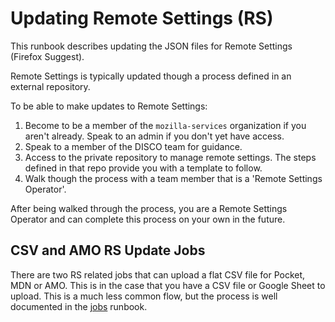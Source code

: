 # Updating Remote Settings (RS)

This runbook describes updating the JSON files for  Remote Settings (Firefox Suggest).

Remote Settings is typically updated though a process defined in an external repository.

To be able to make updates to Remote Settings:
1. Become to be a member of the `mozilla-services` organization if you aren't already.
Speak to an admin if you don't yet have access.
2. Speak to a member of the DISCO team for guidance. 
3. Access to the private repository to manage remote settings.
The steps defined in that repo provide you with a template to follow.
4. Walk though the process with a team member that is a 'Remote Settings Operator'.

After being walked through the process, you are a Remote Settings Operator and can complete this process on your own in the future.

## CSV and AMO RS Update Jobs

There are two RS related jobs that can upload a flat CSV file for Pocket, MDN or AMO. This is in the case that you have a CSV file or Google Sheet to upload.  This is a much less common flow, but the process is well documented in the [jobs][1] runbook.

[1]: ./jobs.md#csv-remote-settings-uploader